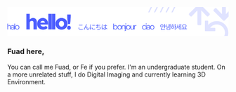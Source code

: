 <!--
**feilvan/feilvan** is a ✨ _special_ ✨ repository because its `README.md` (this file) appears on your GitHub profile.

Here are some ideas to get you started:

- 🔭 I’m currently working on ...
- 🌱 I’m currently learning ...
- 👯 I’m looking to collaborate on ...
- 🤔 I’m looking for help with ...
- 💬 Ask me about ...
- 📫 How to reach me: ...
- 😄 Pronouns: ...
- ⚡ Fun fact: ...
-->

![img](/img/hello2.png)

### Fuad here,

You can call me Fuad, or Fe if you prefer. I'm an undergraduate student. On a more unrelated stuff, I do Digital Imaging and currently learning 3D Environment.
